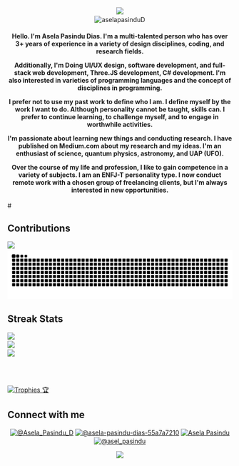 <div align="center">
 <a href="https://github.com/DenverCoder1/readme-typing-svg"><img src="https://readme-typing-svg.herokuapp.com?lines=Full+Stack+Developer;React%20Js%20|%20TypeScript%20|%20NodeJS%20|%20PHP%20-%20Laravel%20;Always%20Learning%20New%20Things&center=true&width=600&color=FF6600&height=50&weight=600"></a>
</div>
<div align="center"><img src="https://komarev.com/ghpvc/?username=aselapasinduD&label=Profile%20views&color=orange&style=flat" alt="aselapasinduD" /> </div>

<h4 align="center">Hello. I'm Asela Pasindu Dias. I'm a multi-talented person who has over 3+ years of experience in a variety of design disciplines, coding, and research fields.

Additionally, I'm Doing UI/UX design, software development, and full-stack web development, Three.JS development, C# development. I'm also interested in varieties of programming languages and the concept of disciplines in programming.

I prefer not to use my past work to define who I am. I define myself by the work I want to do. Although personality cannot be taught, skills can. I prefer to continue learning, to challenge myself, and to engage in worthwhile activities.

I'm passionate about learning new things and conducting research. I have published on Medium.com about my research and my ideas. I'm an enthusiast of science, quantum physics, astronomy, and UAP (UFO).

Over the course of my life and profession, I like to gain competence in a variety of subjects. I am an ENFJ-T personality type. I now conduct remote work with a chosen group of freelancing clients, but I'm always interested in new opportunities.</h4>

<div>
#
</div>

## Contributions
<img src="http://github-profile-summary-cards.vercel.app/api/cards/profile-details?username=aselapasinduD&theme=tokyonight" />
 <img alt="snake eating my contributions" src="https://raw.githubusercontent.com/gr8monk3ys/gr8monk3ys/output/github-contribution-grid-snake.svg" />
 <br/>
</div>

## Streak Stats

![](https://github-readme-stats.vercel.app/api?username=aselapasinduD&theme=radical&hide_border=false&include_all_commits=false&count_private=false)<br/>
![](https://github-readme-stats.vercel.app/api/top-langs/?username=aselapasinduD&theme=radical&hide_border=false&include_all_commits=false&count_private=false&layout=compact)<br/>
![](https://github-profile-summary-cards.vercel.app/api/cards/stats?username=aselapasinduD&theme=monokai)
 
 
<br>
<br>


<p align="left"> <a href="https://github.com/ryo-ma/github-profile-trophy"><img src="https://github-profile-trophy.vercel.app/?username=aselapasinduD" alt="Trophies 🏆" /></a> </p>

## Connect with me
<p align="center">
<a href="https://x.com/Asela_Pasindu_D" target="blank"><img align="center" src="https://raw.githubusercontent.com/rahuldkjain/github-profile-readme-generator/master/src/images/icons/Social/twitter.svg" alt="@Asela_Pasindu_D" height="30" width="40" /></a>
<a href="https://www.linkedin.com/in/asela-pasindu-dias-55a7a7210/" target="blank"><img align="center" src="https://raw.githubusercontent.com/rahuldkjain/github-profile-readme-generator/master/src/images/icons/Social/linked-in-alt.svg" alt="@asela-pasindu-dias-55a7a7210" height="30" width="40" /></a>
<a href="https://web.facebook.com/profile.php?id=100078826113255" target="blank"><img align="center" src="https://raw.githubusercontent.com/rahuldkjain/github-profile-readme-generator/master/src/images/icons/Social/facebook.svg" alt="Asela Pasindu" height="30" width="40" /></a>
<a href="https://www.instagram.com/asel_pasindu/" target="blank"><img align="center" src="https://raw.githubusercontent.com/rahuldkjain/github-profile-readme-generator/master/src/images/icons/Social/instagram.svg" alt="@asel_pasindu" height="30" width="40" /></a>
</p>

<p align="center">
 <img src="https://capsule-render.vercel.app/api?type=waving&color=gradient&height=100&section=footer"/>
</p>
